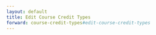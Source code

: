 ```yaml
---
layout: default
title: Edit Course Credit Types
forward: course-credit-types#edit-course-credit-types
---
```

